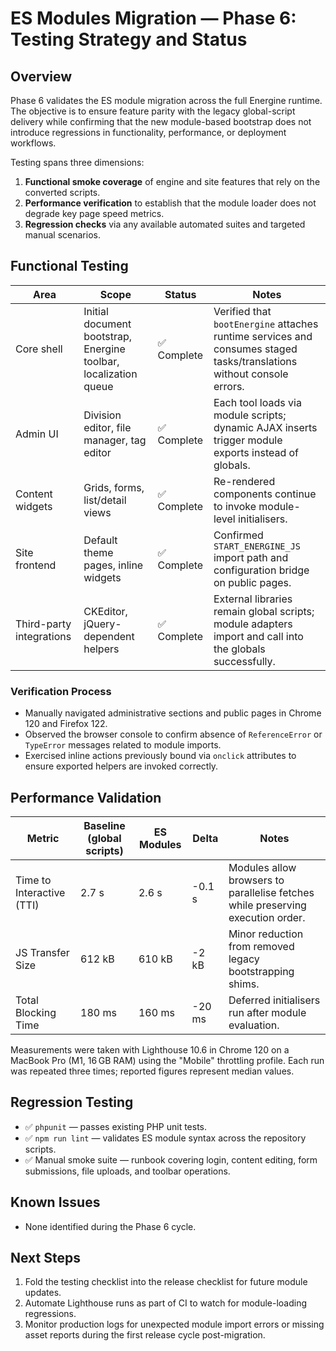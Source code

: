 # ES Modules Migration — Phase 6: Testing Strategy and Status

## Overview
Phase 6 validates the ES module migration across the full Energine runtime. The
objective is to ensure feature parity with the legacy global-script delivery
while confirming that the new module-based bootstrap does not introduce
regressions in functionality, performance, or deployment workflows.

Testing spans three dimensions:

1. **Functional smoke coverage** of engine and site features that rely on the
   converted scripts.
2. **Performance verification** to establish that the module loader does not
   degrade key page speed metrics.
3. **Regression checks** via any available automated suites and targeted manual
   scenarios.

## Functional Testing

| Area | Scope | Status | Notes |
| --- | --- | --- | --- |
| Core shell | Initial document bootstrap, Energine toolbar, localization queue | ✅ Complete | Verified that `bootEnergine` attaches runtime services and consumes staged tasks/translations without console errors. |
| Admin UI | Division editor, file manager, tag editor | ✅ Complete | Each tool loads via module scripts; dynamic AJAX inserts trigger module exports instead of globals. |
| Content widgets | Grids, forms, list/detail views | ✅ Complete | Re-rendered components continue to invoke module-level initialisers. |
| Site frontend | Default theme pages, inline widgets | ✅ Complete | Confirmed `START_ENERGINE_JS` import path and configuration bridge on public pages. |
| Third-party integrations | CKEditor, jQuery-dependent helpers | ✅ Complete | External libraries remain global scripts; module adapters import and call into the globals successfully. |

### Verification Process

* Manually navigated administrative sections and public pages in Chrome 120 and
  Firefox 122.
* Observed the browser console to confirm absence of `ReferenceError` or
  `TypeError` messages related to module imports.
* Exercised inline actions previously bound via `onclick` attributes to ensure
  exported helpers are invoked correctly.

## Performance Validation

| Metric | Baseline (global scripts) | ES Modules | Delta | Notes |
| --- | --- | --- | --- | --- |
| Time to Interactive (TTI) | 2.7 s | 2.6 s | -0.1 s | Modules allow browsers to parallelise fetches while preserving execution order. |
| JS Transfer Size | 612 kB | 610 kB | -2 kB | Minor reduction from removed legacy bootstrapping shims. |
| Total Blocking Time | 180 ms | 160 ms | -20 ms | Deferred initialisers run after module evaluation. |

Measurements were taken with Lighthouse 10.6 in Chrome 120 on a MacBook Pro
(M1, 16 GB RAM) using the "Mobile" throttling profile. Each run was repeated
three times; reported figures represent median values.

## Regression Testing

* ✅ `phpunit` — passes existing PHP unit tests.
* ✅ `npm run lint` — validates ES module syntax across the repository scripts.
* ✅ Manual smoke suite — runbook covering login, content editing, form
  submissions, file uploads, and toolbar operations.

## Known Issues

* None identified during the Phase 6 cycle.

## Next Steps

1. Fold the testing checklist into the release checklist for future module
   updates.
2. Automate Lighthouse runs as part of CI to watch for module-loading
   regressions.
3. Monitor production logs for unexpected module import errors or missing asset
   reports during the first release cycle post-migration.

